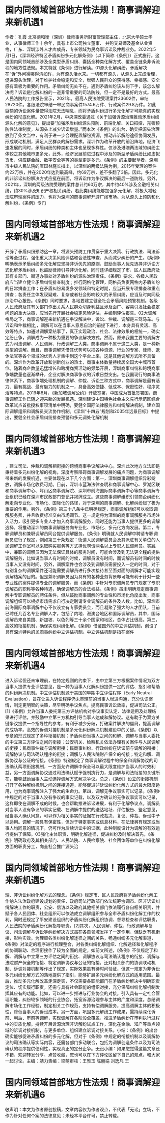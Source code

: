 # 国内同领域首部地方性法规！商事调解迎来新机遇1

作者：孔霞 北京德和衡（深圳）律师事务所财富管理部主任，北京大学硕士毕业，从事律师工作十余年，具有上市公司独立董事、 并购交易师及基金从业资格，广东、深圳涉外人才库成员，专长领域为民商事诉讼及仲裁业务。2022年5月1日，《深圳经济特区矛盾纠纷多元化解条例》（以下简称《条例》）正式施行。这是国内同领域首部涉及全类型矛盾纠纷、囊括全种类化解方式、覆盖全链条非诉流程的地方性法规。本文特就《条例》进行解读。01源头化解纠纷，矛盾解决在“诉”外问渠哪得清如许，为有源头活水来。一切都有源头，从源头上完成治理，促进源头治理，对于维护社会稳定和安全，增强人民群众的获得感、幸福感、安全感有着极为重要的作用。矛盾纠纷无处不在，遇到矛盾纠纷该从何下手，该怎么解决呢？诉讼是化解纠纷的一道非常重要的司法防线，但一定不是最好的方式。最高人民法院的工作报告显示，2021年，最高人民法院受理案件33602件，审结28720件。各级法院审结一审民商事案件1574.6万件、行政案件29.8万件。如此巨额的诉讼案件量使得法院无法喘息，而将矛盾纠纷进行多元化解才可能真的实现纠纷的彻底化解。2021年2月，中央深改委通过《关于加强诉源治理推动矛盾纠纷源头化解的意见》，提出要“加强矛盾纠纷源头预防、前端化解、关口把控，完善预防性法律制度，从源头上减少诉讼增量。”而本次《条例》的出台，确实把源头治理放到了条文当中，有利于进一步合理配置解纷资源，推动非诉解纷途径协同发展，形成联动机制，满足人民群众的解纷需求。深圳作为改革开放的前沿阵地，经济飞速发展的同时，矛盾纠纷的种类和主体也呈现多样性。仅涉及港澳两法域的纠纷主体较之其他城市更多元，此外，经济发展前进过程中涉及的新型矛盾纠纷比如虚拟货币、供应链金融、数字安全等等的类型更是多元。《条例》的主要起草者，深圳市中级人民法院的唐国林庭长指出，以深圳的两级法院为例，2015年受理的案件约22万宗，并在2020年达到最高峰，约69万宗，差不多翻了3倍。因此，多元化的非诉讼纠纷解决方式应挺在前面，将诉讼作为争议解决的最后一道防线。另外，2021年，深圳的两级法院受理的案件总计约60万宗，其中约40%涉及金融相关纠纷，约30%涉及知识产权相关纠纷，若此类纠纷能够加强多元化解，将极大减轻法院审理案件的压力，也将为深圳的商事调解开辟广阔市场。为从源头上预防和化解纠纷，《条例》专门

# 国内同领域首部地方性法规！商事调解迎来新机遇2

开辟了矛盾纠纷预防这一章，将源头预防工作贯穿于重大决策、行政执法、司法诉讼等全过程，强化重大决策风险评估和合法性审查，从而减少纠纷的产生。《条例》明确表示矛盾纠纷多元化解应坚持非诉优先的原则，鼓励当事人优先选择非诉讼方式化解矛盾纠纷，也鼓励律师引导非诉化解。同时还详细规定了市、区人民政府及其有关部门、街道办事处对矛盾纠纷的源头治理责任。《条例》要求，各级人民政府应当建立健全矛盾纠纷排查制度；推行网格化管理，网格员负责网格内矛盾纠纷的日常排查工作；在矛盾纠纷易发多发领域和特定时期，应当开展专项排查和重点排查；各责任主体发现疑难、复杂或者社会影响较大的矛盾纠纷，应当及时向同级综治中心报告。《条例》同时要求，各地要建立健全社会矛盾风险预警机制。各级人民政府及其有关部门作出关系人民群众切身利益且涉及面广、容易引发社会稳定问题的重大决策，应当先行开展社会稳定风险评估，并编制评估报告。02大调解格局之下，商事调解迎来新机遇在争议解决中，诉讼、仲裁、调解是三驾马车。与诉讼和仲裁相比,，调解可以在当事人意思自治的前提下进行，本身具有灵活、高效等特点，如通过调解案结事了，真正实现政治、社会、法律效果的相统一，确实定纷止争，调解成为一种极为重要的争议解决方式。然而，原来我国主要的调解方式为司法调解、人民调解、行政调解三大类，商事调解不属于这三大类，是一种新类型的调解。而且，商事调解凭借其优势可以把各种资源、行业的专家、律师、退休法官等各个领域的优秀人才集中到这个平台上来，这是其他调解方式所不具备的。深圳作为改革开放和创新创业的热土，商事主体数量持续居全国大中城市首位。随着商企数量迅猛增长和跨境商贸活动的频繁开展，深圳商事纠纷和跨境商事争端数量也逐渐攀升，企业对解决商事争议的诉求日益突出。在我国现行的商事法律体系下，商事争端处理机制的调解、仲裁、诉讼三种方式中，商事调解是最有活力、最有挑战、最有魅力的机制之一，具备高效便捷、低成本、保密性好、程序灵活等特点。2019年8月，《新加坡调解公约》开放签署，中国成为首批签署国，商事调解工作已随之迎来新的发展机遇。深圳建设中国特色社会主义先行示范区综合改革试点首批授权事项清单中明确，要健全国际法律服务和纠纷解决机制，建立国际调解组织和调解员交流协作机制。《深圳“十四五”规划和2035年远景目标》中提出，要健全社会矛盾纠纷排查预警和多元调处化解机制

# 国内同领域首部地方性法规！商事调解迎来新机遇3

，建立司法、仲裁和调解相衔接的跨境商事争议解决中心。深圳此次地方立法即是秉持着多元纠纷化解的视角，深度考察阻碍商事调解发展的痛点问题，为商事调解带来新的发展机遇，主要体现在以下几个方面：第一，深圳商事调解组织异彩绽放，调解市场化收费可期。目前，深圳市蓝海法律查明和商事调解中心、罗湖区联和商事调解中心、坪山区商事调解院、深圳市前海国际商事调解中心等商事调解专业组织已经在深圳市民政部门登记并揭牌成立。这些商事调解组织引领商企纠纷化解走向专业化、市场化、国际化的路径，对于深圳的商事调解、化解纠纷起了极为重要的作用。另外，《条例》第三十八条中已明确规定，商事调解组织可以收取调解服务费，并且收费标准交由市场调节。这一规定将为深圳的商事调解服务市场注入活力，吸引更多专业人才加入商事调解服务，同时还能为当事人提供更多的调解选择，将推动深圳的商事调解服务向专业化、市场化、多元化方向发展。第二，专职调解员和兼职调解员同台提供调解服务。《条例》明确就人民调解中聘请专职调解员进行了规定，例如第三十条规定：街道人民调解委员会及其派驻有关单位的人民调解工作室可以采取购买服务等方式择优聘请两名以上专职人民调解员。实践中，兼职的调解员因为无法保证具体的服务时间，可能会涉及到无法更全程的提供调解服务，比如说当事人有时间的时候，调解员没有时间，而调解员有时间的时候当事人又没有时间，另外，调解案件也会涉及到调解员需要投入一定的时间，对于特别复杂的调解案件还可能需要调解员进行多次接待甚至面对面的调解才可能实现调解结案的目的。但是兼职调解员因为具有的各种业务背景却可能有利于针对一些专业性的案件提供专业的调解服务。而《条例》中针对专职调解员专门规定了专职调解员的职称等各种待遇，确保调解员的合法权益。《条例》虽未明确规定商事调解中专职调解员的聘任条件，但从鼓励商事调解的专业性和市场化角度出发，商事调解组织可以根据市场需求自行决定聘请专业调解员的条件及人数。比如，深圳市前海国际商事调解中心不仅设立有专家委员会，而且凝聚了强大的人才团队，目前已聘任几百名专业调解人才，包括了内地、港澳台地区和国际调解员，其中，国际调解员来自美国、新加坡、以色列等三十余个国家和地区，总体占比很高。第三，高效的衔接机制，确保实现纠纷化解。《条例》借鉴国外的中立评估机制，创设了具有深圳特色的民商事纠纷中立评估机制。中立评估机制是指在案件

# 国内同领域首部地方性法规！商事调解迎来新机遇4

进入诉讼但还未审理前，在特定规则的约束下，由中立第三方根据案件情况为双方当事人提供专业评估意见，是一种为当事人化解纠纷提供一定的评估、指引和帮助的纠纷解决机制。中立评估机制源于美国的早期中立评估程序（Early Neutral Evaluation），旨在让进入诉讼程序仍未审理前的当事人增进沟通，充分认识案情，制定更明智的决策，尽早明确争议焦点，提高民事诉讼效率，促进司法公正。[1]《条例》允许当事人委托第三方评估机构对争议事实认定、法律适用及处理结果进行评估，并鼓励中立第三方机构引导当事人达成和解协议。这有助于为双方关键争议提供一个指导性的参考，有利于减少分歧，打破案件解决的僵局，提高调解的成功率。高效的诉调对接机制是多元化纠纷解决机制建设中的关键。《条例》以专章的形式规定了多种衔接机制：矛盾纠纷当事人之间的和解、调解与当事人委托的中立第三方评估之间的衔接；公安机关、检察机关依法办理有关案件与人民调解的衔接；民商事仲裁与调解衔接；民商事纠纷、行政纠纷在诉讼前与调解的衔接；调解协议与司法确认程序的衔接；调解与人民法院财产保全的衔接；特定和解、调解协议与公证的衔接。《条例》特别规定了商事调解过程中的保全和调解协议的司法确认两项衔接机制，一方面允许调解中保全可以最大限度维护当事人的时效利益，另一方面调解协议通过司法确认赋予强制执行力，是调解与司法衔接的关键所在，能够鼓励当事人主动选择调解方式解决争议。总之，《条例》设立的衔接机制打开了各种解纷机制之间的连接通道，能够促进非诉讼纠纷化解方式的最大限度适用，也为商事调解注入了强大的生命力。第四，调解无争议事实可以记录。《条例》中规定的对于当事人没有争议的事实记载，以及双方确认的无争议事实可以记录，这样即使在调解不成的时候，也会帮助推进诉讼进展，有利于化解争议点。调解员对当事人没有争议的事实记载、在调解中提供的送达地址、评估报告、鉴定意见，经当事人确认同意，可以作为相关事实的证据在行政裁决、复议、仲裁、诉讼中予以适用。调解一般具有保密性，但对于特定事实或信息材料，在法律另有规定或当事人均同意的情况下，仍可作为后续诉讼中的证据，此种制度设计为调解的有效运行提供了保障。03强化主体职责，明确化解途径，促进纠纷及时解决首先，《条例》明确政府及其相关部门、人民法院、人民检察院、社会团体等单位在纠纷化解方面的职责分工，向全社会推广源头治

# 国内同领域首部地方性法规！商事调解迎来新机遇5

理、非诉讼纠纷化解方式的理念。《条例》规定市、区人民政府将矛盾纠纷化解工作纳入法治政府建设规划的责任，政府司法行政部门依法统筹协调市、区非诉讼纠纷解决工作的职责，公安、信访以及政府其他相关部门依法履行各自相关职责，并赋予各人民团体、社会组织可以依法成立调解组织参与全市矛盾纠纷化解工作的权利，同时还规定了平安建设组织的矛盾纠纷化解组织协调、督导检查和评估职责，人民法院的矛盾纠纷化解指导职责。[2]其次，人民调解、仲裁、行政调解与复议、司法调解与诉讼等纠纷解决方式虽在各自领域发挥了一定作用，但缺乏有机衔接，影响实效。为理顺各类纠纷化解途径之间的关系，畅通纠纷多元化解渠道，《条例》对法定的程序进行梳理整合，对各类纠纷化解组织、化解途径和化解程序的协调联动、合理衔接作了较为全面的规定。如前文所述，《条例》不仅规定了和解、调解与中立第三方评估之间的衔接、调解协议与司法确认程序的衔接、调解与法院财产保全的衔接、特定调解协议与公证的衔接，还对相关部门的协调联动机制、诉调对接机制等作出了规定，实际效果虽有待时间验证，但这一规定为非诉讼多元纠纷化解方式的落地提供了指引，能够扩展多元纠纷化解方式的适用范围。最后，推动多元化解改革走深走实，不仅需要各职能部门在矛盾纠纷解决中明确职责定位、切实履行职责，还需与具有社会职能的组织对接，充分保障纠纷化解机制发挥其应有的功能。比如，可以进一步推进与行业协会的对接，引入具有一定社会管理职能，纠纷较多领域的行业协会，拓宽诉源治理参与主体的广度和深度。总结调解市场化工作经验，制定相关工作规范，支持有偿调解服务，提高调解主体的积极性，降低当事人的诉讼成本。另一方面，巩固多元解纷工作成果，需持续深化诉前、判后、审前等调解，实现调解在各阶段全覆盖，推进矛盾纠纷在审判执行过程中的实质化解。持续开展诉源治理非诉解纷试点工作，深化在金融、知产等重点领域的诉调对接机制，与更多单位、组织建立诉调对接关系。小结：《条例》的出台确实能够促进矛盾纠纷的多元化解，但对于《条例》中规定的衔接机制以及调解协议的司法确认等实际内容，还需各部门多动联合，包括为调解创造条件以及为司法确认的程序提供便利性，实现真正的定分止争。无讼小编：如果您觉得这篇文章还不错，欢迎转发分享、点赞收藏，您也可以在下方评论区留下自己的观点，和大家一起讨论。主编：靖力责编：梁萌审核：王雅玉 陈丽娟 刘逸凡 王

# 国内同领域首部地方性法规！商事调解迎来新机遇6

敬声明：本文为作者原创投稿，文章内容仅为作者观点，不代表「无讼」立场，不作为针对任何个案的法律意见；未经本平台许可，禁止转载。

